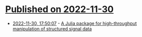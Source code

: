 # [Published on 2022-11-30](index.md)

* [2022-11-30, 17:50:07](https://news.ycombinator.com/item?id=33804558) - [A Julia package for high-throughput manipulation of structured signal data](https://github.com/beacon-biosignals/Onda.jl)
